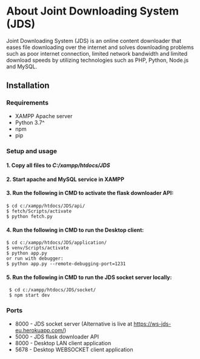 # About Joint Downloading System (JDS)
Joint Downloading System (JDS) is an online content downloader that eases file downloading over the internet and solves downloading problems such as poor internet connection, limited network bandwidth and limited download speeds by utilizing technologies such as PHP, Python, Node.js and MySQL.

## Installation
### Requirements
* XAMPP Apache server
* Python 3.7^
* npm
* pip

### Setup and usage
#### 1. Copy all files to *C:/xampp/htdocs/JDS*

#### 2. Start apache and MySQL service in XAMPP

#### 3. Run the following in CMD to activate the flask downloader API:
    $ cd c:/xampp/htdocs/JDS/api/
    $ fetch/Scripts/activate
    $ python fetch.py


#### 4. Run the following in CMD to run the Desktop client:
    $ cd c:/xampp/htdocs/JDS/application/
    $ venv/Scripts/activate
    $ python app.py
    or run with debugger:
    $ python app.py --remote-debugging-port=1231


#### 5. Run the following in CMD to run the JDS socket server locally:
     $ cd c:/xampp/htdocs/JDS/socket/
     $ npm start dev


### Ports
* 8000 - JDS socket server (Alternative is live at https://ws-jds-eu.herokuapp.com/)
* 5000 - JDS flask downloader API
* 8000 - Desktop LAN client application
* 5678 - Desktop WEBSOCKET client application

